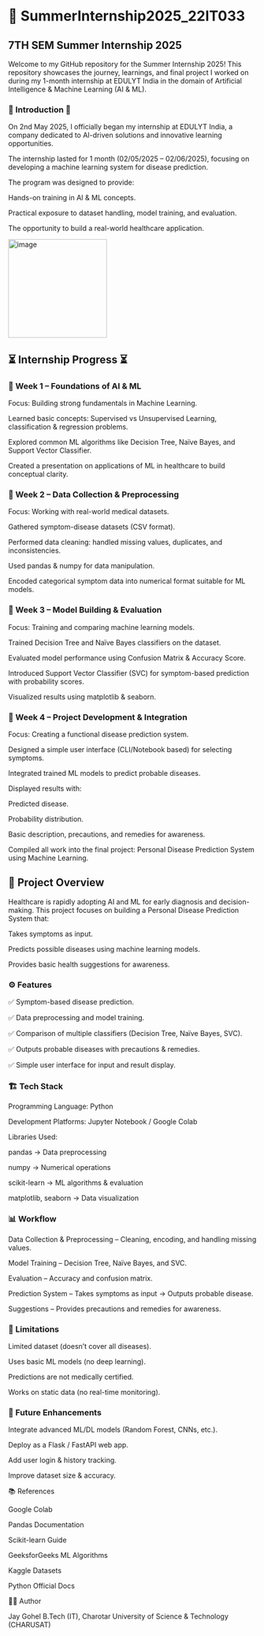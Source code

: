 
# 🌟 SummerInternship2025_22IT033

## 7TH SEM Summer Internship 2025

Welcome to my GitHub repository for the Summer Internship 2025!
This repository showcases the journey, learnings, and final project I worked on during my 1-month internship at EDULYT India in the domain of Artificial Intelligence & Machine Learning (AI & ML).

### 🚀 Introduction 🚀

On 2nd May 2025, I officially began my internship at EDULYT India, a company dedicated to AI-driven solutions and innovative learning opportunities.

The internship lasted for 1 month (02/05/2025 – 02/06/2025), focusing on developing a machine learning system for disease prediction.

The program was designed to provide:

Hands-on training in AI & ML concepts.

Practical exposure to dataset handling, model training, and evaluation.

The opportunity to build a real-world healthcare application.

<img width="200" height="200" alt="image" src="https://github.com/user-attachments/assets/51c4a41d-3c8f-449b-a950-9723b8cf45c3" />


## ⏳ Internship Progress ⏳  

### 🔹 Week 1 – Foundations of AI & ML

Focus: Building strong fundamentals in Machine Learning.

Learned basic concepts: Supervised vs Unsupervised Learning, classification & regression problems.

Explored common ML algorithms like Decision Tree, Naïve Bayes, and Support Vector Classifier.

Created a presentation on applications of ML in healthcare to build conceptual clarity.

### 🔹 Week 2 – Data Collection & Preprocessing

Focus: Working with real-world medical datasets.

Gathered symptom-disease datasets (CSV format).

Performed data cleaning: handled missing values, duplicates, and inconsistencies.

Used pandas & numpy for data manipulation.

Encoded categorical symptom data into numerical format suitable for ML models.

### 🔹 Week 3 – Model Building & Evaluation

Focus: Training and comparing machine learning models.

Trained Decision Tree and Naïve Bayes classifiers on the dataset.

Evaluated model performance using Confusion Matrix & Accuracy Score.

Introduced Support Vector Classifier (SVC) for symptom-based prediction with probability scores.

Visualized results using matplotlib & seaborn.

### 🔹 Week 4 – Project Development & Integration

Focus: Creating a functional disease prediction system.

Designed a simple user interface (CLI/Notebook based) for selecting symptoms.

Integrated trained ML models to predict probable diseases.

Displayed results with:

Predicted disease.

Probability distribution.

Basic description, precautions, and remedies for awareness.

Compiled all work into the final project: Personal Disease Prediction System using Machine Learning.



## 📌 Project Overview

Healthcare is rapidly adopting AI and ML for early diagnosis and decision-making.
This project focuses on building a Personal Disease Prediction System that:

Takes symptoms as input.

Predicts possible diseases using machine learning models.

Provides basic health suggestions for awareness.

### ⚙️ Features

✅ Symptom-based disease prediction.

✅ Data preprocessing and model training.

✅ Comparison of multiple classifiers (Decision Tree, Naïve Bayes, SVC).

✅ Outputs probable diseases with precautions & remedies.

✅ Simple user interface for input and result display.

### 🏗️ Tech Stack

Programming Language: Python

Development Platforms: Jupyter Notebook / Google Colab

Libraries Used:

pandas → Data preprocessing

numpy → Numerical operations

scikit-learn → ML algorithms & evaluation

matplotlib, seaborn → Data visualization

### 📊 Workflow

Data Collection & Preprocessing – Cleaning, encoding, and handling missing values.

Model Training – Decision Tree, Naïve Bayes, and SVC.

Evaluation – Accuracy and confusion matrix.

Prediction System – Takes symptoms as input → Outputs probable disease.

Suggestions – Provides precautions and remedies for awareness.


### 🚧 Limitations

Limited dataset (doesn’t cover all diseases).

Uses basic ML models (no deep learning).

Predictions are not medically certified.

Works on static data (no real-time monitoring).

### 🚀 Future Enhancements

Integrate advanced ML/DL models (Random Forest, CNNs, etc.).

Deploy as a Flask / FastAPI web app.

Add user login & history tracking.

Improve dataset size & accuracy.

📚 References

Google Colab

Pandas Documentation

Scikit-learn Guide

GeeksforGeeks ML Algorithms

Kaggle Datasets

Python Official Docs

👨‍💻 Author

Jay Gohel
B.Tech (IT), Charotar University of Science & Technology (CHARUSAT)
